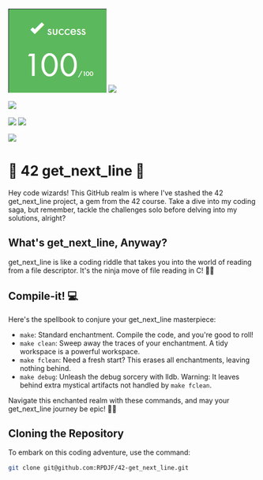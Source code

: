 ![](https://raw.githubusercontent.com/RPDJF/42-Repos/main/cursus/get_next_line_score.png)
![](https://github.com/ayogun/42-project-badges/blob/main/badges/get_next_linee.png?raw=true)

![](https://img.shields.io/github/languages/code-size/rpdjf/42-get_next_line?color=5BCFFF)

![](https://img.shields.io/badge/windows%20terminal-4D4D4D?style=for-the-badge&logo=windows%20terminal&logoColor=white)
![](https://img.shields.io/badge/WSL-0a97f5?style=for-the-badge&logo=linux&logoColor=white)

![](	https://img.shields.io/badge/mac%20os-000000?style=for-the-badge&logo=apple&logoColor=white)

# 🚀 42 get_next_line 🚀

Hey code wizards! This GitHub realm is where I've stashed the 42 get_next_line project, a gem from the 42 course. Take a dive into my coding saga, but remember, tackle the challenges solo before delving into my solutions, alright?

## What's get_next_line, Anyway?

get_next_line is like a coding riddle that takes you into the world of reading from a file descriptor. It's the ninja move of file reading in C! 📖🥷

## Compile-it! 💻

Here's the spellbook to conjure your get_next_line masterpiece:

- `make`: Standard enchantment. Compile the code, and you're good to roll!
- `make clean`: Sweep away the traces of your enchantment. A tidy workspace is a powerful workspace.
- `make fclean`: Need a fresh start? This erases all enchantments, leaving nothing behind.
- `make debug`: Unleash the debug sorcery with lldb. Warning: It leaves behind extra mystical artifacts not handled by `make fclean`.

Navigate this enchanted realm with these commands, and may your get_next_line journey be epic! 🌟🔮

## Cloning the Repository
To embark on this coding adventure, use the command:
```bash
git clone git@github.com:RPDJF/42-get_next_line.git
```
